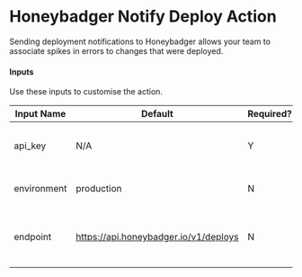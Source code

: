 # Honeybadger Notify Deploy Action

Sending deployment notifications to Honeybadger allows your team to associate spikes in errors to changes that were deployed.

#### Inputs

Use these inputs to customise the action.

Input Name | Default | Required? | Description
------------ | ------------- | ------------ | -------------
api_key | N/A | Y | The Honeybadger project API key
environment | production | N | The deployment environment
endpoint | https://api.honeybadger.io/v1/deploys | N | The deploy submission endpoint. Only used for testing

